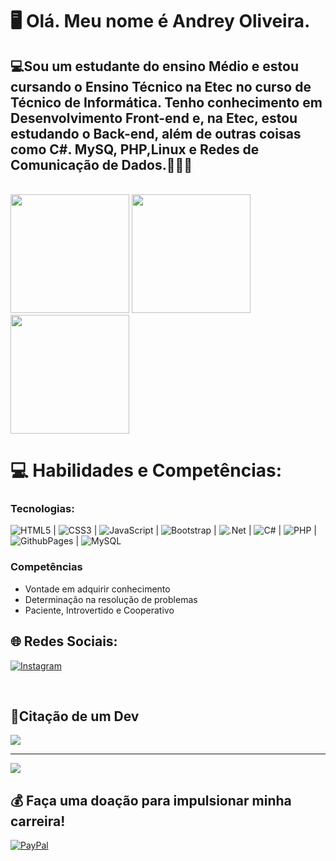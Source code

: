 # 🖥 Olá. Meu nome é Andrey Oliveira.
## 💻Sou um estudante do ensino Médio e estou cursando o Ensino Técnico na Etec no curso de Técnico de Informática. Tenho conhecimento em Desenvolvimento Front-end e, na Etec, estou estudando o Back-end, além de outras coisas como C#. MySQ, PHP,Linux e Redes de Comunicação de Dados.👨🏾‍💻
<br/>

<div>
  <img height="190em" src="https://github-readme-stats.vercel.app/api?username=Andreydso&theme=highcontrast&hide_border=false&include_all_commits=true&count_private=false"/>
  <img height="190em" src="https://github-readme-stats.vercel.app/api/top-langs/?username=Andreydso&theme=highcontrast&hide_border=false&include_all_commits=true&count_private=false&layout=compact"/>
  <img height="190em" src="https://github-readme-streak-stats.herokuapp.com/?user=Andreydso&theme=highcontrast&hide_border=false"/>
</div>

# 💻 Habilidades e Competências:
<h3>Tecnologias:</h3>

![HTML5](https://img.shields.io/badge/html5-%23E34F26.svg?style=for-the-badge&logo=html5&logoColor=white) | ![CSS3](https://img.shields.io/badge/css3-%231572B6.svg?style=for-the-badge&logo=css3&logoColor=white) | ![JavaScript](https://img.shields.io/badge/javascript-%23323330.svg?style=for-the-badge&logo=javascript&logoColor=%23F7DF1E) | ![Bootstrap](https://img.shields.io/badge/bootstrap-%238511FA.svg?style=for-the-badge&logo=bootstrap&logoColor=white) | ![.Net](https://img.shields.io/badge/.NET-5C2D91?style=for-the-badge&logo=.net&logoColor=white) | ![C#](https://img.shields.io/badge/c%23-%23239120.svg?style=for-the-badge&logo=csharp&logoColor=white) | ![PHP](https://img.shields.io/badge/php-%23777BB4.svg?style=for-the-badge&logo=php&logoColor=white) | ![GithubPages](https://img.shields.io/badge/github%20pages-121013?style=for-the-badge&logo=github&logoColor=white) | ![MySQL](https://img.shields.io/badge/mysql-%2300000f.svg?style=for-the-badge&logo=mysql&logoColor=white)

<h3>Competências</h3>
<ul>
    <li>Vontade em adquirir conhecimento</li>
    <li>Determinação na resolução de problemas</li>
    <li>Paciente, Introvertido e Cooperativo</li>
</ul>

## 🌐 Redes Sociais:
[![Instagram](https://img.shields.io/badge/Instagram-%23E4405F.svg?logo=Instagram&logoColor=white)](https://instagram.com/andreys191900) 


<br/>

## 💬Citação de um Dev

![](https://quotes-github-readme.vercel.app/api?type=horizontal&theme=algolia)

---
[![](https://visitcount.itsvg.in/api?id=Andreydso&icon=2&color=4)](https://visitcount.itsvg.in)

  ## 💰 Faça uma doação para impulsionar minha carreira!
  [![PayPal](https://img.shields.io/badge/PayPal-00457C?style=for-the-badge&logo=paypal&logoColor=white)](https://paypal.me/andreys191900) 

